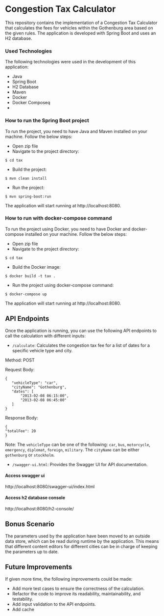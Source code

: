 # Congestion Tax Calculator


This repository contains the implementation of a Congestion Tax Calculator that calculates the fees for vehicles within the Gothenburg area based on the given rules. The application is developed with Spring Boot and uses an H2 database.

### Used Technologies
The following technologies were used in the development of this application:

- Java
- Spring Boot
- H2 Database
- Maven
- Docker
- Docker Composeq
- 

### How to run the Spring Boot project

To run the project, you need to have Java and Maven installed on your machine. Follow the below steps:

- Open zip file
- Navigate to the project directory:
```
$ cd tax
```
- Build the project:
```
$ mvn clean install
```
- Run the project:
```
$ mvn spring-boot:run
```
The application will start running at http://localhost:8080.

### How to run with docker-compose command
To run the project using Docker, you need to have Docker and docker-compose installed on your machine. Follow the below steps:
- Open zip file
- Navigate to the project directory:
```
$ cd tax
```
- Build the Docker image:
```
$ docker build -t tax .
```
- Run the project using docker-compose command:
```
$ docker-compose up
```
The application will start running at http://localhost:8080.


## API Endpoints
Once the application is running, you can use the following API endpoints to call the calculation with different inputs:

- `/calculate`: Calculates the congestion tax fee for a list of dates for a specific vehicle type and city.

Method: POST

Request Body:
```
{
   "vehicleType": "car",
   "cityName": "Gothenburg",
   "dates": [
       "2013-02-08 06:15:00",
       "2013-02-08 06:45:00"
   ]
}
```
Response Body:
```
{
"totalFee": 20
}
```
Note: The `vehicleType` can be one of the following: `car`, `bus`, `motorcycle`, `emergency`, `diplomat`, `foreign`, `military`. 
The `cityName` can be either `gothenburg` or `stockholm`.

- `/swagger-ui.html`: Provides the Swagger UI for API documentation.

#### Access swagger ui

http://localhost:8080/swagger-ui/index.html


#### Access h2 database console
http://localhost:8080/h2-console/


## Bonus Scenario
The parameters used by the application have been moved to an outside data store, which can be read during runtime by the application. This means that different content editors for different cities can be in charge of keeping the parameters up to date.

## Future Improvements
If given more time, the following improvements could be made:
- Add more test cases to ensure the correctness of the calculation.
- Refactor the code to improve its readability, maintainability, and testability.
- Add input validation to the API endpoints.
- Add cache
